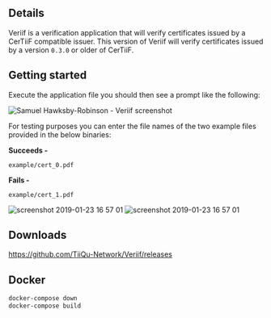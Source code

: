 ## Details

Veriif is a verification application that will verify certificates issued by a CerTiiF compatible issuer. This version of Veriif will verify certificates issued by a version `0.3.0` or older of CerTiiF.

## Getting started
Execute the application file you should then see a prompt like the following:

![Samuel Hawksby-Robinson - Veriif screenshot](https://user-images.githubusercontent.com/5702426/51871815-5b243980-234f-11e9-9f3b-9f5ddf770278.png)

For testing purposes you can enter the file names of the two example files provided in the below binaries:

**Succeeds -**
```
example/cert_0.pdf
```

**Fails -**
```
example/cert_1.pdf
```

![screenshot 2019-01-23 16 57 01](https://user-images.githubusercontent.com/5702426/51871818-5e1f2a00-234f-11e9-9834-140c81709d09.png)
![screenshot 2019-01-23 16 57 01](https://user-images.githubusercontent.com/5702426/51871825-624b4780-234f-11e9-9fd8-2fc7deed6503.png)

## Downloads

https://github.com/TiiQu-Network/Veriif/releases

## Docker

```bash
docker-compose down
docker-compose build
```
